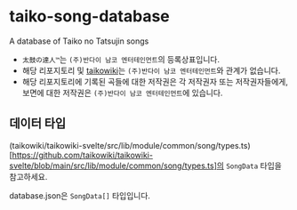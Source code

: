 # taiko-song-database
A database of Taiko no Tatsujin songs

- `太鼓の達人™`는 `(주)반다이 남코 엔터테인먼트`의 등록상표입니다.
- 해당 리포지토리 및 [taikowiki](https://github.com/taikowiki)는 `(주)반다이 남코 엔터테인먼트`와 관계가 없습니다.
- 해당 리포지토리에 기록된 곡들에 대한 저작권은 각 저작권자 또는 저작권자들에게, 보면에 대한 저작권은 `(주)반다이 남코 엔터테인먼트`에 있습니다.

## 데이터 타입
(taikowiki/taikowiki-svelte/src/lib/module/common/song/types.ts)[https://github.com/taikowiki/taikowiki-svelte/blob/main/src/lib/module/common/song/types.ts]의 `SongData` 타입을 참고하세요.

database.json은 `SongData[]` 타입입니다.
